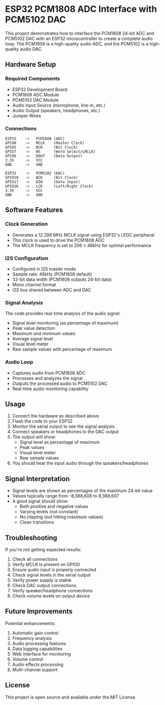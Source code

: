# ESP32 PCM1808 ADC Interface with PCM5102 DAC

This project demonstrates how to interface the PCM1808 24-bit ADC and PCM5102 DAC with an ESP32 microcontroller to create a complete audio loop. The PCM1808 is a high-quality audio ADC, and the PCM5102 is a high-quality audio DAC.

## Hardware Setup

### Required Components
- ESP32 Development Board
- PCM1808 ADC Module
- PCM5102 DAC Module
- Audio Input Source (microphone, line-in, etc.)
- Audio Output (speakers, headphones, etc.)
- Jumper Wires

### Connections
```
ESP32    ->   PCM1808 (ADC)
GPIO0    ->   MCLK    (Master Clock)
GPIO5    ->   BCK     (Bit Clock)
GPIO7    ->   WS      (Word Select/LRCLK)
GPIO6    ->   DOUT    (Data Output)
3.3V     ->   VCC
GND      ->   GND

ESP32    ->   PCM5102 (DAC)
GPIO18   ->   BCK     (Bit Clock)
GPIO17   ->   DIN     (Data Input)
GPIO16   ->   LCK     (Left/Right Clock)
3.3V     ->   VCC
GND      ->   GND
```

## Software Features

### Clock Generation
- Generates a 12.288 MHz MCLK signal using ESP32's LEDC peripheral
- This clock is used to drive the PCM1808 ADC
- The MCLK frequency is set to 256 × 48kHz for optimal performance

### I2S Configuration
- Configured in I2S master mode
- Sample rate: 48kHz (PCM1808 default)
- 32-bit data width (PCM1808 outputs 24-bit data)
- Mono channel format
- I2S bus shared between ADC and DAC

### Signal Analysis
The code provides real-time analysis of the audio signal:
- Signal level monitoring (as percentage of maximum)
- Peak value detection
- Maximum and minimum values
- Average signal level
- Visual level meter
- Raw sample values with percentage of maximum

### Audio Loop
- Captures audio from PCM1808 ADC
- Processes and analyzes the signal
- Outputs the processed audio to PCM5102 DAC
- Real-time audio monitoring capability

## Usage

1. Connect the hardware as described above
2. Flash the code to your ESP32
3. Monitor the serial output to see the signal analysis
4. Connect speakers or headphones to the DAC output
5. The output will show:
   - Signal level as percentage of maximum
   - Peak values
   - Visual level meter
   - Raw sample values
6. You should hear the input audio through the speakers/headphones

## Signal Interpretation

- Signal levels are shown as percentages of the maximum 24-bit value
- Values typically range from -8,388,608 to 8,388,607
- A good signal should show:
  - Both positive and negative values
  - Varying levels (not constant)
  - No clipping (not hitting maximum values)
  - Clean transitions

## Troubleshooting

If you're not getting expected results:
1. Check all connections
2. Verify MCLK is present on GPIO0
3. Ensure audio input is properly connected
4. Check signal levels in the serial output
5. Verify power supply is stable
6. Check DAC output connections
7. Verify speaker/headphone connections
8. Check volume levels on output device

## Future Improvements

Potential enhancements:
1. Automatic gain control
2. Frequency analysis
3. Audio processing features
4. Data logging capabilities
5. Web interface for monitoring
6. Volume control
7. Audio effects processing
8. Multi-channel support

## License

This project is open source and available under the MIT License.
